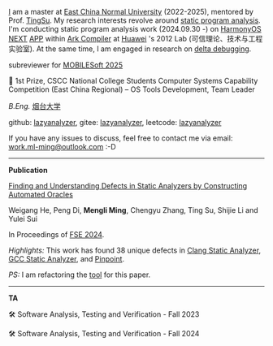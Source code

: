 [I](https://github.com/lazyanalyzer/lazyanalyzer.github.io/blob/main/233.png) am a master at [East China Normal University](https://en.wikipedia.org/wiki/East_China_Normal_University) (2022-2025), mentored by Prof. [TingSu](https://dblp.org/pid/42/6896-1.html). My research interests revolve around [static program analysis](https://en.wikipedia.org/wiki/Static_program_analysis). I'm conducting static program analysis work (2024.09.30 -) on [HarmonyOS NEXT](https://en.wikipedia.org/wiki/HarmonyOS_NEXT) [APP](https://developer.huawei.com/consumer/cn/doc/guidebook/harmonyecoapp-guidebook-0000001761818040) within [Ark Compiler](https://en.wikipedia.org/wiki/Ark_Compiler) at [Huawei](https://businessabc.net/wiki/huawei) 's 2012 Lab (可信理论、技术与工程实验室). At the same time, I am engaged in research on [delta debugging](https://en.wikipedia.org/wiki/Delta_debugging).

subreviewer for [MOBILESoft 2025](https://conf.researchr.org/home/mobilesoft-2025)

🍻 1st Prize, CSCC National College Students Computer Systems Capability Competition (East China Regional) – OS Tools Development, Team Leader

*B.Eng.* [烟台大学](https://zh.wikipedia.org/wiki/%E7%83%9F%E5%8F%B0%E5%A4%A7%E5%AD%A6)

github: [lazyanalyzer](https://github.com/lazyanalyzer), gitee: [lazyanalyzer](https://gitee.com/lazyanalyzer), leetcode: [lazyanalyzer](https://leetcode.cn/u/lazyanalyzer)

<!-- ![Github Logo](https://upload.wikimedia.org/wikipedia/commons/c/c2/GitHub_Invertocat_Logo.svg) -->

<!-- ![Gitee Logo](https://upload.wikimedia.org/wikipedia/commons/archive/a/a4/20220726144638%21Logo_gitee_g_red.svg) -->

If you have any issues to discuss, feel free to contact me via email: [work.ml-ming@outlook.com](mailto:work.ml-ming@outlook.com) :-D

------

**Publication**

[Finding and Understanding Defects in Static Analyzers by Constructing Automated Oracles](https://github.com/lazyanalyzer/lazyanalyzer.github.io/blob/main/3660781.pdf)

Weigang He, Peng Di, **Mengli Ming**, Chengyu Zhang, Ting Su, Shijie Li and Yulei Sui

In Proceedings of [FSE 2024](https://2024.esec-fse.org/track/fse-2024-research-papers).

*Highlights:* This work has found 38 unique defects in [Clang Static Analyzer](https://clang-analyzer.llvm.org), [GCC Static Analyzer](https://gcc.gnu.org/wiki/StaticAnalyzer), and [Pinpoint](https://www.sourcebrella.com).

*PS:* I am refactoring the [tool](https://github.com/lazyanalyzer/fuzz-sa) for this paper.

------
**TA**

🛠️ Software Analysis, Testing and Verification - Fall 2023

🛠️ Software Analysis, Testing and Verification - Fall 2024
